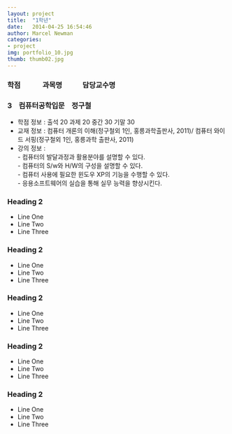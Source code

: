 ```yaml
---
layout: project
title:  "1학년"
date:   2014-04-25 16:54:46
author: Marcel Newman
categories:
- project
img: portfolio_10.jpg
thumb: thumb02.jpg
---
```

 <h3>학점  &nbsp;&nbsp;&nbsp;&nbsp;&nbsp;&nbsp;&nbsp;&nbsp;&nbsp;&nbsp;&nbsp;  과목명 &nbsp;&nbsp;&nbsp;&nbsp;&nbsp;&nbsp;&nbsp; &nbsp;&nbsp;  담당교수명</h3>


<head>

 <script type="text/javascript" src="http://ajax.googleapis.com/ajax/libs/jquery/1.5.2/jquery.min.js"></script> 
 <script type="text/javascript"> </script>

</head>



<body>

<div>
    <h3 class = "trigger">3  &nbsp;&nbsp;  컴퓨터공학입문  &nbsp;&nbsp;  정구철</h3> 
    <ul class = "toggle">
        <li>학점 정보 : 출석 20 과제 20 중간 30 기말 30</li>
        <li>교재 정보 : 컴퓨터 개론의 이해(정구철외 1인, 홍릉과학출판사, 2011)/ 컴퓨터 와이드 서핑(정구철외 1인, 홍릉과학 출판사, 2011)</li>
       <li> 강의 정보 : </br>
       <blackquote>
       - 컴퓨터의 발달과정과 활용분야를 설명할 수 있다.  </br>
       - 컴퓨터의 S/w와 H/W의 구성을 설명할 수 있다. </br>
       - 컴퓨터 사용에 필요한 윈도우 XP의 기능을 수행할 수 있다.</br>
       - 응용소프트웨어의 실습을 통해 실무 능력을 향상시킨다.</br></li>
       </blackquote>
    </ul>
</div>
<div>
    <h3 class = "trigger">Heading 2</h3>
    <ul class = "toggle">
        <li>Line One</li>
        <li>Line Two</li>
        <li>Line Three</li>
    </ul>
     <h3 class = "trigger">Heading 2</h3>
    <ul class = "toggle">
        <li>Line One</li>
        <li>Line Two</li>
        <li>Line Three</li>
    </ul>
     <h3 class = "trigger">Heading 2</h3>
    <ul class = "toggle">
        <li>Line One</li>
        <li>Line Two</li>
        <li>Line Three</li>
    </ul>
     <h3 class = "trigger">Heading 2</h3>
    <ul class = "toggle">
        <li>Line One</li>
        <li>Line Two</li>
        <li>Line Three</li>
    </ul>
     <h3 class = "trigger">Heading 2</h3>
    <ul class = "toggle">
        <li>Line One</li>
        <li>Line Two</li>
        <li>Line Three</li>
    </ul>
</div>


<script>

$(".toggle").slideUp();
$(".trigger").click(function () {
    $(this).next(".toggle").slideToggle("slow");
});

</script>
</body>
